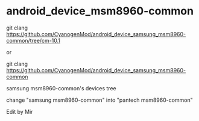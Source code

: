 android_device_msm8960-common
============================

git clang https://github.com/CyanogenMod/android_device_samsung_msm8960-common/tree/cm-10.1

or

git clang https://github.com/CyanogenMod/android_device_samsung_msm8960-common

samsung msm8960-common's devices tree


change "samsung msm8960-common" into "pantech msm8960-common"


Edit by Mir
